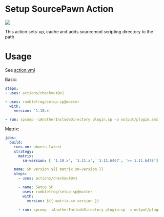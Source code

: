 # Setup SourcePawn Action

![](https://github.com/rumblefrog/setup-sp/workflows/Main%20Workflow/badge.svg)

This action sets-up, cache and adds sourcemod scripting directory to the path

# Usage

See [action.yml](https://github.com/rumblefrog/setup-sp/blob/master/action.yml)

Basic:

```yaml
steps:
- uses: actions/checkout@v1

- uses: rumblefrog/setup-sp@master
  with:
    version: '1.10.x'

- run: spcomp -iAnotherIncludeDirectory plugin.sp -o output/plugin.smx
```

Matrix:

```yaml
jobs:
  build:
    runs-on: ubuntu-latest
    strategy:
      matrix:
        sm-version: [ '1.10.x', '1.11.x', '1.11.6467', '>= 1.11.6478']

    name: SM version ${{ matrix.sm-version }}
    steps:
      - uses: actions/checkout@v1

      - name: Setup SP
        uses: rumblefrog/setup-sp@master
        with:
          version: ${{ matrix.sm-version }}

      - run: spcomp -iAnotherIncludeDirectory plugin.sp -o output/plugin.smx
```
